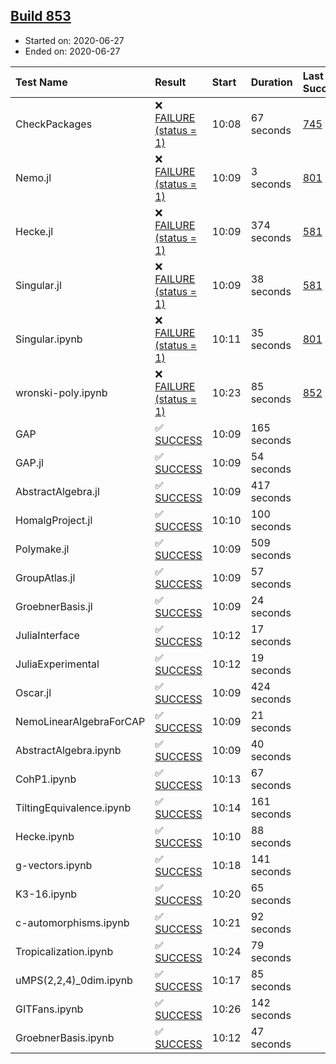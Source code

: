 ## [Build 853](https://oscarci.mathematik.uni-kl.de/job/oscar-julia-1.4/853/)

* Started on: 2020-06-27
* Ended on: 2020-06-27

| Test Name    | Result | Start | Duration | Last Success | First Failure |
|:-------------|:-------|:------|:---------|:-------------|:--------------|
| CheckPackages | ❌ [FAILURE (status = 1)](https://oscarci.mathematik.uni-kl.de/job/oscar-julia-1.4/853/artifact/logs/build-853/CheckPackages.log) | 10:08 | 67 seconds | [745](https://oscarci.mathematik.uni-kl.de/job/oscar-julia-1.4/745/) | [746](https://oscarci.mathematik.uni-kl.de/job/oscar-julia-1.4/746/) |
| Nemo.jl | ❌ [FAILURE (status = 1)](https://oscarci.mathematik.uni-kl.de/job/oscar-julia-1.4/853/artifact/logs/build-853/Nemo.jl.log) | 10:09 | 3 seconds | [801](https://oscarci.mathematik.uni-kl.de/job/oscar-julia-1.4/801/) | [802](https://oscarci.mathematik.uni-kl.de/job/oscar-julia-1.4/802/) |
| Hecke.jl | ❌ [FAILURE (status = 1)](https://oscarci.mathematik.uni-kl.de/job/oscar-julia-1.4/853/artifact/logs/build-853/Hecke.jl.log) | 10:09 | 374 seconds | [581](https://oscarci.mathematik.uni-kl.de/job/oscar-julia-1.4/581/) | [582](https://oscarci.mathematik.uni-kl.de/job/oscar-julia-1.4/582/) |
| Singular.jl | ❌ [FAILURE (status = 1)](https://oscarci.mathematik.uni-kl.de/job/oscar-julia-1.4/853/artifact/logs/build-853/Singular.jl.log) | 10:09 | 38 seconds | [581](https://oscarci.mathematik.uni-kl.de/job/oscar-julia-1.4/581/) | [582](https://oscarci.mathematik.uni-kl.de/job/oscar-julia-1.4/582/) |
| Singular.ipynb | ❌ [FAILURE (status = 1)](https://oscarci.mathematik.uni-kl.de/job/oscar-julia-1.4/853/artifact/logs/build-853/Singular.ipynb.log) | 10:11 | 35 seconds | [801](https://oscarci.mathematik.uni-kl.de/job/oscar-julia-1.4/801/) | [802](https://oscarci.mathematik.uni-kl.de/job/oscar-julia-1.4/802/) |
| wronski-poly.ipynb | ❌ [FAILURE (status = 1)](https://oscarci.mathematik.uni-kl.de/job/oscar-julia-1.4/853/artifact/logs/build-853/wronski-poly.ipynb.log) | 10:23 | 85 seconds | [852](https://oscarci.mathematik.uni-kl.de/job/oscar-julia-1.4/852/) | [853](https://oscarci.mathematik.uni-kl.de/job/oscar-julia-1.4/853/) |
| GAP | ✅ [SUCCESS](https://oscarci.mathematik.uni-kl.de/job/oscar-julia-1.4/853/artifact/logs/build-853/GAP.log) | 10:09 | 165 seconds |  |  |
| GAP.jl | ✅ [SUCCESS](https://oscarci.mathematik.uni-kl.de/job/oscar-julia-1.4/853/artifact/logs/build-853/GAP.jl.log) | 10:09 | 54 seconds |  |  |
| AbstractAlgebra.jl | ✅ [SUCCESS](https://oscarci.mathematik.uni-kl.de/job/oscar-julia-1.4/853/artifact/logs/build-853/AbstractAlgebra.jl.log) | 10:09 | 417 seconds |  |  |
| HomalgProject.jl | ✅ [SUCCESS](https://oscarci.mathematik.uni-kl.de/job/oscar-julia-1.4/853/artifact/logs/build-853/HomalgProject.jl.log) | 10:10 | 100 seconds |  |  |
| Polymake.jl | ✅ [SUCCESS](https://oscarci.mathematik.uni-kl.de/job/oscar-julia-1.4/853/artifact/logs/build-853/Polymake.jl.log) | 10:09 | 509 seconds |  |  |
| GroupAtlas.jl | ✅ [SUCCESS](https://oscarci.mathematik.uni-kl.de/job/oscar-julia-1.4/853/artifact/logs/build-853/GroupAtlas.jl.log) | 10:09 | 57 seconds |  |  |
| GroebnerBasis.jl | ✅ [SUCCESS](https://oscarci.mathematik.uni-kl.de/job/oscar-julia-1.4/853/artifact/logs/build-853/GroebnerBasis.jl.log) | 10:09 | 24 seconds |  |  |
| JuliaInterface | ✅ [SUCCESS](https://oscarci.mathematik.uni-kl.de/job/oscar-julia-1.4/853/artifact/logs/build-853/JuliaInterface.log) | 10:12 | 17 seconds |  |  |
| JuliaExperimental | ✅ [SUCCESS](https://oscarci.mathematik.uni-kl.de/job/oscar-julia-1.4/853/artifact/logs/build-853/JuliaExperimental.log) | 10:12 | 19 seconds |  |  |
| Oscar.jl | ✅ [SUCCESS](https://oscarci.mathematik.uni-kl.de/job/oscar-julia-1.4/853/artifact/logs/build-853/Oscar.jl.log) | 10:09 | 424 seconds |  |  |
| NemoLinearAlgebraForCAP | ✅ [SUCCESS](https://oscarci.mathematik.uni-kl.de/job/oscar-julia-1.4/853/artifact/logs/build-853/NemoLinearAlgebraForCAP.log) | 10:09 | 21 seconds |  |  |
| AbstractAlgebra.ipynb | ✅ [SUCCESS](https://oscarci.mathematik.uni-kl.de/job/oscar-julia-1.4/853/artifact/logs/build-853/AbstractAlgebra.ipynb.log) | 10:09 | 40 seconds |  |  |
| CohP1.ipynb | ✅ [SUCCESS](https://oscarci.mathematik.uni-kl.de/job/oscar-julia-1.4/853/artifact/logs/build-853/CohP1.ipynb.log) | 10:13 | 67 seconds |  |  |
| TiltingEquivalence.ipynb | ✅ [SUCCESS](https://oscarci.mathematik.uni-kl.de/job/oscar-julia-1.4/853/artifact/logs/build-853/TiltingEquivalence.ipynb.log) | 10:14 | 161 seconds |  |  |
| Hecke.ipynb | ✅ [SUCCESS](https://oscarci.mathematik.uni-kl.de/job/oscar-julia-1.4/853/artifact/logs/build-853/Hecke.ipynb.log) | 10:10 | 88 seconds |  |  |
| g-vectors.ipynb | ✅ [SUCCESS](https://oscarci.mathematik.uni-kl.de/job/oscar-julia-1.4/853/artifact/logs/build-853/g-vectors.ipynb.log) | 10:18 | 141 seconds |  |  |
| K3-16.ipynb | ✅ [SUCCESS](https://oscarci.mathematik.uni-kl.de/job/oscar-julia-1.4/853/artifact/logs/build-853/K3-16.ipynb.log) | 10:20 | 65 seconds |  |  |
| c-automorphisms.ipynb | ✅ [SUCCESS](https://oscarci.mathematik.uni-kl.de/job/oscar-julia-1.4/853/artifact/logs/build-853/c-automorphisms.ipynb.log) | 10:21 | 92 seconds |  |  |
| Tropicalization.ipynb | ✅ [SUCCESS](https://oscarci.mathematik.uni-kl.de/job/oscar-julia-1.4/853/artifact/logs/build-853/Tropicalization.ipynb.log) | 10:24 | 79 seconds |  |  |
| uMPS(2,2,4)_0dim.ipynb | ✅ [SUCCESS](https://oscarci.mathematik.uni-kl.de/job/oscar-julia-1.4/853/artifact/logs/build-853/uMPS-2-2-4-_0dim.ipynb.log) | 10:17 | 85 seconds |  |  |
| GITFans.ipynb | ✅ [SUCCESS](https://oscarci.mathematik.uni-kl.de/job/oscar-julia-1.4/853/artifact/logs/build-853/GITFans.ipynb.log) | 10:26 | 142 seconds |  |  |
| GroebnerBasis.ipynb | ✅ [SUCCESS](https://oscarci.mathematik.uni-kl.de/job/oscar-julia-1.4/853/artifact/logs/build-853/GroebnerBasis.ipynb.log) | 10:12 | 47 seconds |  |  |
